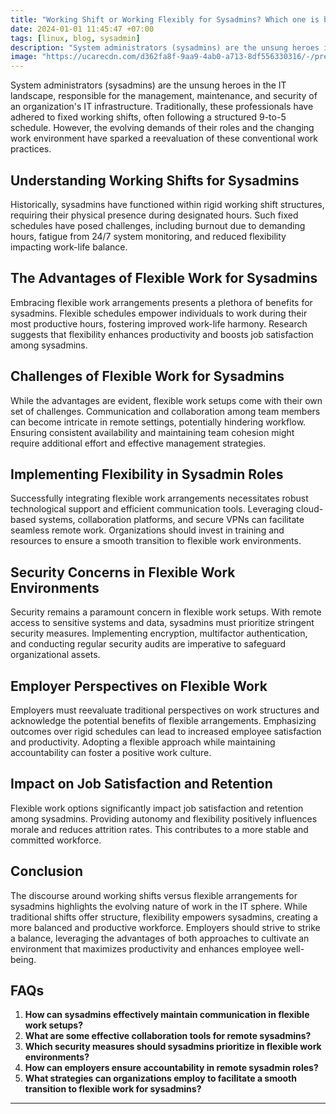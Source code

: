 ```yaml
---
title: "Working Shift or Working Flexibly for Sysadmins? Which one is better?"
date: 2024-01-01 11:45:47 +07:00
tags: [linux, blog, sysadmin]
description: "System administrators (sysadmins) are the unsung heroes in the IT landscape, responsible for the management, maintenance, and security of an organization's IT infrastructure. Traditionally, these professionals have adhered to fixed working shifts, often following a structured 9-to-5 schedule. However, the evolving demands of their roles and the changing work environment have sparked a reevaluation of these conventional work practices."
image: "https://ucarecdn.com/d362fa8f-9aa9-4ab0-a713-8df556330316/-/preview/500x500/-/quality/smart/-/format/auto/"
---
```


System administrators (sysadmins) are the unsung heroes in the IT landscape, responsible for the management, maintenance, and security of an organization's IT infrastructure. Traditionally, these professionals have adhered to fixed working shifts, often following a structured 9-to-5 schedule. However, the evolving demands of their roles and the changing work environment have sparked a reevaluation of these conventional work practices.

## Understanding Working Shifts for Sysadmins

Historically, sysadmins have functioned within rigid working shift structures, requiring their physical presence during designated hours. Such fixed schedules have posed challenges, including burnout due to demanding hours, fatigue from 24/7 system monitoring, and reduced flexibility impacting work-life balance.

## The Advantages of Flexible Work for Sysadmins

Embracing flexible work arrangements presents a plethora of benefits for sysadmins. Flexible schedules empower individuals to work during their most productive hours, fostering improved work-life harmony. Research suggests that flexibility enhances productivity and boosts job satisfaction among sysadmins.

## Challenges of Flexible Work for Sysadmins

While the advantages are evident, flexible work setups come with their own set of challenges. Communication and collaboration among team members can become intricate in remote settings, potentially hindering workflow. Ensuring consistent availability and maintaining team cohesion might require additional effort and effective management strategies.

## Implementing Flexibility in Sysadmin Roles

Successfully integrating flexible work arrangements necessitates robust technological support and efficient communication tools. Leveraging cloud-based systems, collaboration platforms, and secure VPNs can facilitate seamless remote work. Organizations should invest in training and resources to ensure a smooth transition to flexible work environments.

## Security Concerns in Flexible Work Environments

Security remains a paramount concern in flexible work setups. With remote access to sensitive systems and data, sysadmins must prioritize stringent security measures. Implementing encryption, multifactor authentication, and conducting regular security audits are imperative to safeguard organizational assets.

## Employer Perspectives on Flexible Work

Employers must reevaluate traditional perspectives on work structures and acknowledge the potential benefits of flexible arrangements. Emphasizing outcomes over rigid schedules can lead to increased employee satisfaction and productivity. Adopting a flexible approach while maintaining accountability can foster a positive work culture.

## Impact on Job Satisfaction and Retention

Flexible work options significantly impact job satisfaction and retention among sysadmins. Providing autonomy and flexibility positively influences morale and reduces attrition rates. This contributes to a more stable and committed workforce.

## Conclusion

The discourse around working shifts versus flexible arrangements for sysadmins highlights the evolving nature of work in the IT sphere. While traditional shifts offer structure, flexibility empowers sysadmins, creating a more balanced and productive workforce. Employers should strive to strike a balance, leveraging the advantages of both approaches to cultivate an environment that maximizes productivity and enhances employee well-being.

## FAQs

1. **How can sysadmins effectively maintain communication in flexible work setups?**
2. **What are some effective collaboration tools for remote sysadmins?**
3. **Which security measures should sysadmins prioritize in flexible work environments?**
4. **How can employers ensure accountability in remote sysadmin roles?**
5. **What strategies can organizations employ to facilitate a smooth transition to flexible work for sysadmins?**

---
